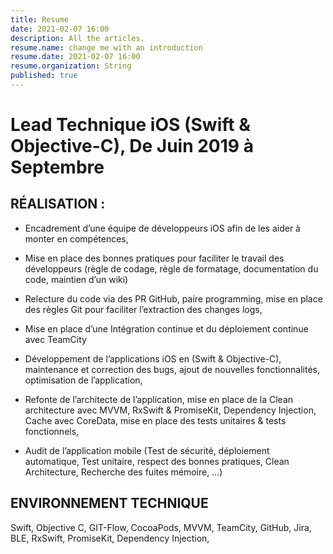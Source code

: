 ```yaml
---
title: Resume
date: 2021-02-07 16:00
description: All the articles.
resume.name: change me with an introduction
resume.date: 2021-02-07 16:00
resume.organization: String
published: true
---
```


#  Lead Technique iOS (Swift & Objective-C), De Juin 2019 à Septembre

## RÉALISATION :

* Encadrement d’une équipe de développeurs iOS afin de les aider à monter en compétences,

* Mise en place des bonnes pratiques pour faciliter le travail des développeurs (règle de codage, règle de formatage, documentation du code, maintien d’un wiki)

* Relecture du code via des PR GitHub, paire programming, mise en place des règles Git pour faciliter l’extraction des changes logs,

* Mise en place d’une Intégration continue et du déploiement continue avec TeamCity

* Développement de l’applications iOS en (Swift & Objective-C), maintenance et correction des bugs, ajout de nouvelles fonctionnalités, optimisation de l’application,

* Refonte de l’architecte de l’application, mise en place de la Clean architecture avec MVVM, RxSwift & PromiseKit, Dependency Injection, Cache avec CoreData, mise en place des tests unitaires & tests fonctionnels,

* Audit de l’application mobile (Test de sécurité, déploiement automatique, Test unitaire, respect des bonnes pratiques, Clean Architecture, Recherche des fuites mémoire, …)

## ENVIRONNEMENT TECHNIQUE

Swift, Objective C, GIT-Flow, CocoaPods, MVVM, TeamCity, GitHub, Jira, BLE, RxSwift, PromiseKit, Dependency Injection,


